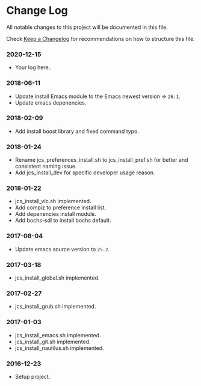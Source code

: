 # Change Log

All notable changes to this project will be documented in this file.

Check [Keep a Changelog](http://keepachangelog.com/) for recommendations on how to structure this file.


### 2020-12-15

* Your log here..

### 2018-06-11

* Update install Emacs module to the Emacs newest version => `26.1`.
* Update emacs depenencies.

### 2018-02-09

* Add install boost library and fixed command typo.

### 2018-01-24

* Rename jcs_preferences_install.sh to jcs_install_pref.sh for better and 
consistent naming issue.
* Add jcs_install_dev for specific developer usage reason.

### 2018-01-22

* jcs_install_vlc.sh implemented.
* Add compiz to preference install list.
* Add depenencies install module.
* Add bochs-sdl to install bochs default.

### 2017-08-04

* Update emacs source version to `25.2`.

### 2017-03-18

* jcs_install_global.sh implemented.

### 2017-02-27

* jcs_install_grub.sh implemented.

### 2017-01-03

* jcs_install_emacs.sh implemented.
* jcs_install_git.sh implemented.
* jcs_install_nautilus.sh implemented.

### 2016-12-23

* Setup project.
